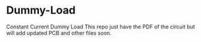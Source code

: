 # Dummy-Load
Constant Current Dummy Load
This repo just have the PDF of the circuit but will add updated PCB and other files soon. 
